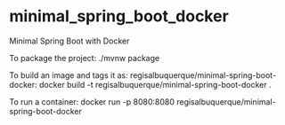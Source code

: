 # minimal_spring_boot_docker
Minimal Spring Boot with Docker

To package the project:
./mvnw package

To build an image and tags it as: regisalbuquerque/minimal-spring-boot-docker:
docker build -t regisalbuquerque/minimal-spring-boot-docker .

To run a container:
docker run -p 8080:8080 regisalbuquerque/minimal-spring-boot-docker
